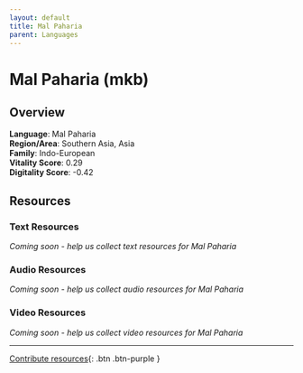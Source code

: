 ```yaml
---
layout: default
title: Mal Paharia
parent: Languages
---
```


# Mal Paharia (mkb)

## Overview

**Language**: Mal Paharia  
**Region/Area**: Southern Asia, Asia  
**Family**: Indo-European  
**Vitality Score**: 0.29  
**Digitality Score**: -0.42  

## Resources

### Text Resources
*Coming soon - help us collect text resources for Mal Paharia*

### Audio Resources
*Coming soon - help us collect audio resources for Mal Paharia*

### Video Resources
*Coming soon - help us collect video resources for Mal Paharia*

---

[Contribute resources](https://fairtrain.github.io/){: .btn .btn-purple }

